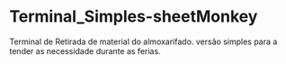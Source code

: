 # Terminal_Simples-sheetMonkey
Terminal de Retirada de material do almoxarifado. versão simples para a tender as necessidade durante as ferias.
